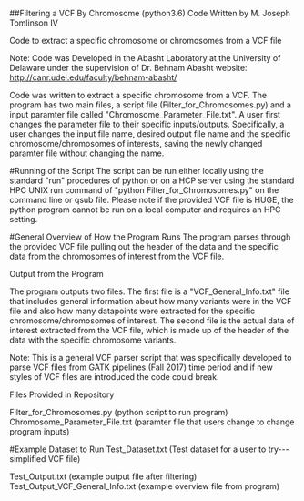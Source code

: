##Filtering a VCF By Chromosome (python3.6)
Code Written by M. Joseph Tomlinson IV

Code to extract a specific chromosome or chromosomes from a VCF file

Note: Code was Developed in the Abasht Laboratory at the University of Delaware under
the supervision of Dr. Behnam Abasht
website: http://canr.udel.edu/faculty/behnam-abasht/

Code was written to extract a specific chromosome from a VCF. The program has two main files, a script file (Filter_for_Chromosomes.py)
and a input paramter file called "Chromosome_Parameter_File.txt". A user first changes the parameter file to their specific inputs/outputs.
Specifically, a user changes the input file name, desired output file name and the
specific chromosome/chromosomes of interests, saving the newly changed paramter file without changing the name.

#Running of the Script
The script can be run either locally using the standard "run" procedures of python
or on a HCP server using the standard HPC UNIX run command of "python Filter_for_Chromosomes.py"
on the command line or qsub file. Please note if the provided VCF file is HUGE, the python program cannot be run
on a local computer and requires an HPC setting.  

#General Overview of How the Program Runs
The program parses through the provided VCF file pulling out the header of the data and the specific data from
the chromosomes of interest from the VCF file.

Output from the Program

The program outputs two files. The first file is a "VCF_General_Info.txt" file that includes general information
about how many variants were in the VCF file and also how many datapoints were extracted for the specific chromosome/chromosomes
of interest. The second file is the actual data of interest extracted from the VCF file, which is made up of the header of the
data with the specific chromosome variants.

Note: This is a general VCF parser script that was specifically developed to parse VCF files from GATK pipelines (Fall 2017)
time period and if new styles of VCF files are introduced the code could break. 

Files Provided in Repository

Filter_for_Chromosomes.py (python script to run program)
Chromosome_Parameter_File.txt (paramter file that users change to change program inputs)

#Example Dataset to Run
Test_Dataset.txt (Test dataset for a user to try---simplified VCF file)

Test_Output.txt (example output file after filtering)
Test_Output_VCF_General_Info.txt (example overview file from program)
